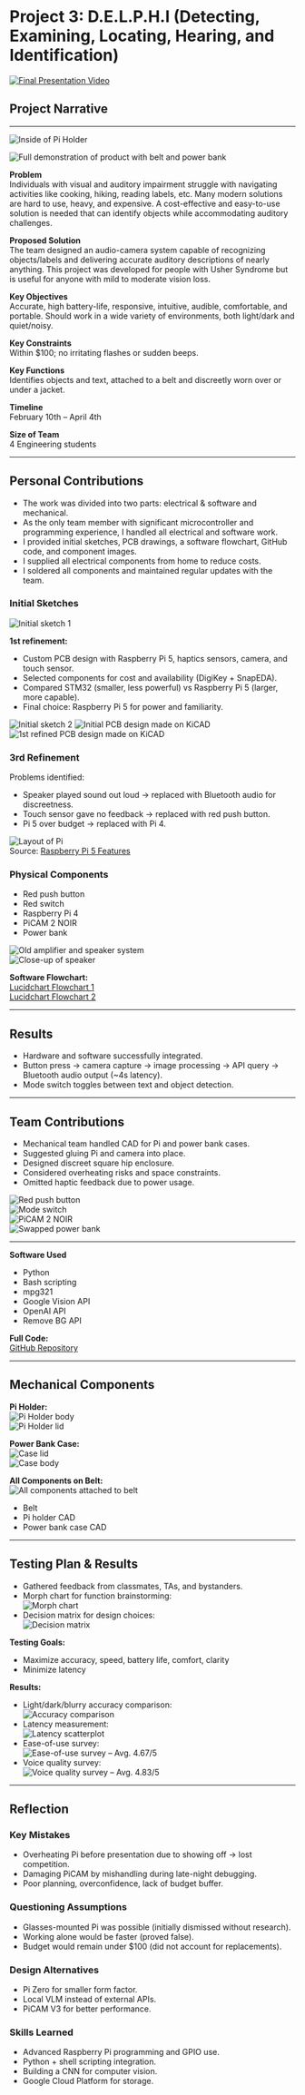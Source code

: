 # Project 3: D.E.L.P.H.I (Detecting, Examining, Locating, Hearing, and Identification)

[![Final Presentation Video](https://img.youtube.com/vi/RjQDz-6EeFI/0.jpg)](https://www.youtube.com/watch?v=RjQDz-6EeFI)

## Project Narrative

---

![Inside of Pi Holder](./images/image.png)

![Full demonstration of product with belt and power bank](./images/image%201.png)

**Problem**  
Individuals with visual and auditory impairment struggle with navigating activities like cooking, hiking, reading labels, etc. Many modern solutions are hard to use, heavy, and expensive. A cost-effective and easy-to-use solution is needed that can identify objects while accommodating auditory challenges.

**Proposed Solution**  
The team designed an audio-camera system capable of recognizing objects/labels and delivering accurate auditory descriptions of nearly anything. This project was developed for people with Usher Syndrome but is useful for anyone with mild to moderate vision loss. 

**Key Objectives**  
Accurate, high battery-life, responsive, intuitive, audible, comfortable, and portable. Should work in a wide variety of environments, both light/dark and quiet/noisy.

**Key Constraints**  
Within $100; no irritating flashes or sudden beeps.

**Key Functions**  
Identifies objects and text, attached to a belt and discreetly worn over or under a jacket.

**Timeline**  
February 10th – April 4th

**Size of Team**  
4 Engineering students

---

## Personal Contributions

- The work was divided into two parts: electrical & software and mechanical.
- As the only team member with significant microcontroller and programming experience, I handled all electrical and software work.
- I provided initial sketches, PCB drawings, a software flowchart, GitHub code, and component images.
- I supplied all electrical components from home to reduce costs.
- I soldered all components and maintained regular updates with the team.

### Initial Sketches

![Initial sketch 1](./images/image%202.png)

**1st refinement:**
- Custom PCB design with Raspberry Pi 5, haptics sensors, camera, and touch sensor.
- Selected components for cost and availability (DigiKey + SnapEDA).
- Compared STM32 (smaller, less powerful) vs Raspberry Pi 5 (larger, more capable).
- Final choice: Raspberry Pi 5 for power and familiarity.

![Initial sketch 2](./images/image%203.png)
![Initial PCB design made on KiCAD](./images/image%204.png)
![1st refined PCB design made on KiCAD](./images/image%205.png)

### 3rd Refinement

Problems identified:
- Speaker played sound out loud → replaced with Bluetooth audio for discreetness.
- Touch sensor gave no feedback → replaced with red push button.
- Pi 5 over budget → replaced with Pi 4.

![Layout of Pi](./images/image%206.png)  
Source: [Raspberry Pi 5 Features](https://cdn.shopify.com/s/files/1/0254/1191/1743/files/5047-5048_description-raspberry-pi-5-features.jpg?v=1695822743)

### Physical Components

- Red push button
- Red switch
- Raspberry Pi 4
- PiCAM 2 NOIR
- Power bank

![Old amplifier and speaker system](./images/image%207.png)  
![Close-up of speaker](./images/image%208.png)

**Software Flowchart:**  
[Lucidchart Flowchart 1](https://lucid.app/lucidchart/55d20da2-2d73-404f-b704-1dcab99b2e3a/edit?viewport_loc=-416%2C648%2C2557%2C1433%2C0_0&invitationId=inv_b5584151-e2d5-41c1-999f-738562a439ca)  
[Lucidchart Flowchart 2](https://lucid.app/lucidchart/55d20da2-2d73-404f-b704-1dcab99b2e3a/edit?invitationId=inv_b5584151-e2d5-41c1-999f-738562a439ca&page=0_0#)

---

## Results

- Hardware and software successfully integrated.
- Button press → camera capture → image processing → API query → Bluetooth audio output (~4s latency).
- Mode switch toggles between text and object detection.

---

## Team Contributions

- Mechanical team handled CAD for Pi and power bank cases.
- Suggested gluing Pi and camera into place.
- Designed discreet square hip enclosure.
- Considered overheating risks and space constraints.
- Omitted haptic feedback due to power usage.

![Red push button](./images/image%209.png)  
![Mode switch](./images/5964b7bf-372c-46c3-9cab-b8184ddde708.png)  
![PiCAM 2 NOIR](./images/image%2010.png)  
![Swapped power bank](./images/image%2011.png)

---

**Software Used**  
- Python  
- Bash scripting  
- mpg321  
- Google Vision API  
- OpenAI API  
- Remove BG API  

**Full Code:**  
[GitHub Repository](https://github.com/vjhawar12/DELPHI/tree/master)

---

## Mechanical Components

**Pi Holder:**  
![Pi Holder body](./images/image%2012.png)  
![Pi Holder lid](./images/image%2014.png)

**Power Bank Case:**  
![Case lid](./images/image%2013.png)  
![Case body](./images/image%2015.png)

**All Components on Belt:**  
![All components attached to belt](./images/image%2016.png)

- Belt  
- Pi holder CAD  
- Power bank case CAD  

---

## Testing Plan & Results

- Gathered feedback from classmates, TAs, and bystanders.
- Morph chart for function brainstorming:  
![Morph chart](./images/image%2017.png)
- Decision matrix for design choices:  
![Decision matrix](./images/image%2018.png)

**Testing Goals:**  
- Maximize accuracy, speed, battery life, comfort, clarity  
- Minimize latency

**Results:**  
- Light/dark/blurry accuracy comparison:  
![Accuracy comparison](./images/image%2020.png)
- Latency measurement:  
![Latency scatterplot](./images/image%2021.png)
- Ease-of-use survey:  
![Ease-of-use survey](./images/image%2022.png) – Avg. 4.67/5  
- Voice quality survey:  
![Voice quality survey](./images/image%2023.png) – Avg. 4.83/5  


---

## Reflection

### Key Mistakes
- Overheating Pi before presentation due to showing off → lost competition.
- Damaging PiCAM by mishandling during late-night debugging.
- Poor planning, overconfidence, lack of budget buffer.

### Questioning Assumptions
- Glasses-mounted Pi was possible (initially dismissed without research).
- Working alone would be faster (proved false).
- Budget would remain under $100 (did not account for replacements).

### Design Alternatives
- Pi Zero for smaller form factor.
- Local VLM instead of external APIs.
- PiCAM V3 for better performance.

### Skills Learned
- Advanced Raspberry Pi programming and GPIO use.
- Python + shell scripting integration.
- Building a CNN for computer vision.
- Google Cloud Platform for storage.
